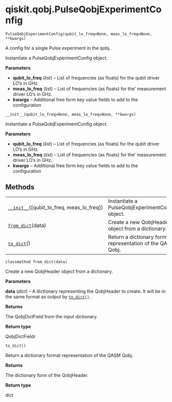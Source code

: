 <span id="qiskit-qobj-pulseqobjexperimentconfig" />

# qiskit.qobj.PulseQobjExperimentConfig



`PulseQobjExperimentConfig(qubit_lo_freq=None, meas_lo_freq=None, **kwargs)`

A config for a single Pulse experiment in the qobj.

Instantiate a PulseQobjExperimentConfig object.

**Parameters**

*   **qubit\_lo\_freq** (*list*) – List of frequencies (as floats) for the qubit driver LO’s in GHz.
*   **meas\_lo\_freq** (*list*) – List of frequencies (as floats) for the’ measurement driver LO’s in GHz.
*   **kwargs** – Additional free form key value fields to add to the configuration



`__init__(qubit_lo_freq=None, meas_lo_freq=None, **kwargs)`

Instantiate a PulseQobjExperimentConfig object.

**Parameters**

*   **qubit\_lo\_freq** (*list*) – List of frequencies (as floats) for the qubit driver LO’s in GHz.
*   **meas\_lo\_freq** (*list*) – List of frequencies (as floats) for the’ measurement driver LO’s in GHz.
*   **kwargs** – Additional free form key value fields to add to the configuration

## Methods

|                                                                                                                                                    |                                                             |
| -------------------------------------------------------------------------------------------------------------------------------------------------- | ----------------------------------------------------------- |
| [`__init__`](#qiskit.qobj.PulseQobjExperimentConfig.__init__ "qiskit.qobj.PulseQobjExperimentConfig.__init__")(\[qubit\_lo\_freq, meas\_lo\_freq]) | Instantiate a PulseQobjExperimentConfig object.             |
| [`from_dict`](#qiskit.qobj.PulseQobjExperimentConfig.from_dict "qiskit.qobj.PulseQobjExperimentConfig.from_dict")(data)                            | Create a new QobjHeader object from a dictionary.           |
| [`to_dict`](#qiskit.qobj.PulseQobjExperimentConfig.to_dict "qiskit.qobj.PulseQobjExperimentConfig.to_dict")()                                      | Return a dictionary format representation of the QASM Qobj. |



`classmethod from_dict(data)`

Create a new QobjHeader object from a dictionary.

**Parameters**

**data** (*dict*) – A dictionary representing the QobjHeader to create. It will be in the same format as output by [`to_dict()`](#qiskit.qobj.PulseQobjExperimentConfig.to_dict "qiskit.qobj.PulseQobjExperimentConfig.to_dict").

**Returns**

The QobjDictField from the input dictionary.

**Return type**

QobjDictFieldr



`to_dict()`

Return a dictionary format representation of the QASM Qobj.

**Returns**

The dictionary form of the QobjHeader.

**Return type**

dict
